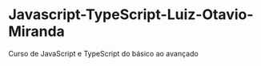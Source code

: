 # Javascript-TypeScript-Luiz-Otavio-Miranda
 Curso de JavaScript e TypeScript do básico ao avançado
